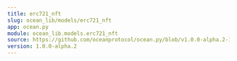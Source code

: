 ```yaml
---
title: erc721_nft
slug: ocean_lib/models/erc721_nft
app: ocean.py
module: ocean_lib.models.erc721_nft
source: https://github.com/oceanprotocol/ocean.py/blob/v1.0.0-alpha.2-1-g9fb6083/ocean_lib/models/erc721_nft.py
version: 1.0.0-alpha.2
---
```

